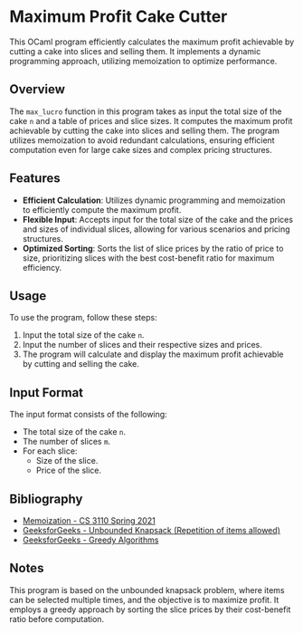 # Maximum Profit Cake Cutter

This OCaml program efficiently calculates the maximum profit achievable by cutting a cake into slices and selling them. It implements a dynamic programming approach, utilizing memoization to optimize performance.

## Overview

The `max_lucro` function in this program takes as input the total size of the cake `n` and a table of prices and slice sizes. It computes the maximum profit achievable by cutting the cake into slices and selling them. The program utilizes memoization to avoid redundant calculations, ensuring efficient computation even for large cake sizes and complex pricing structures.

## Features

- **Efficient Calculation**: Utilizes dynamic programming and memoization to efficiently compute the maximum profit.
- **Flexible Input**: Accepts input for the total size of the cake and the prices and sizes of individual slices, allowing for various scenarios and pricing structures.
- **Optimized Sorting**: Sorts the list of slice prices by the ratio of price to size, prioritizing slices with the best cost-benefit ratio for maximum efficiency.

## Usage

To use the program, follow these steps:

1. Input the total size of the cake `n`.
2. Input the number of slices and their respective sizes and prices.
3. The program will calculate and display the maximum profit achievable by cutting and selling the cake.

## Input Format

The input format consists of the following:
- The total size of the cake `n`.
- The number of slices `m`.
- For each slice:
  - Size of the slice.
  - Price of the slice.

## Bibliography

- [Memoization - CS 3110 Spring 2021](https://cs3110.github.io/textbook/chapters/ds/memoization.html)
- [GeeksforGeeks - Unbounded Knapsack (Repetition of items allowed)](https://www.geeksforgeeks.org/unbounded-knapsack-repetition-items-allowed/)
- [GeeksforGeeks - Greedy Algorithms](https://www.geeksforgeeks.org/greedy-algorithms/)

## Notes

This program is based on the unbounded knapsack problem, where items can be selected multiple times, and the objective is to maximize profit. It employs a greedy approach by sorting the slice prices by their cost-benefit ratio before computation.
